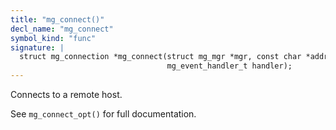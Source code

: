 ```yaml
---
title: "mg_connect()"
decl_name: "mg_connect"
symbol_kind: "func"
signature: |
  struct mg_connection *mg_connect(struct mg_mgr *mgr, const char *address,
                                   mg_event_handler_t handler);
---
```


Connects to a remote host.

See `mg_connect_opt()` for full documentation. 

